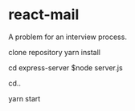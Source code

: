 # react-mail
A problem for an interview process.

clone repository
yarn install

cd express-server
$node server.js

cd..

yarn start
